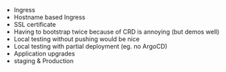 - Ingress 
- Hostname based Ingress
- SSL certificate
- Having to bootstrap twice because of CRD is annoying (but demos well)
- Local testing without pushing would be nice
- Local testing with partial deployment (eg. no ArgoCD)
- Application upgrades
- staging & Production